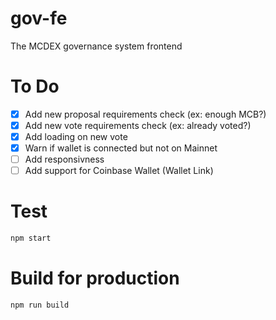# gov-fe

The MCDEX governance system frontend

# To Do

- [x] Add new proposal requirements check (ex: enough MCB?)
- [x] Add new vote requirements check (ex: already voted?)
- [x] Add loading on new vote
- [x] Warn if wallet is connected but not on Mainnet
- [ ] Add responsivness
- [ ] Add support for Coinbase Wallet (Wallet Link)

# Test

```bash
npm start
```

# Build for production

```bash
npm run build
```
